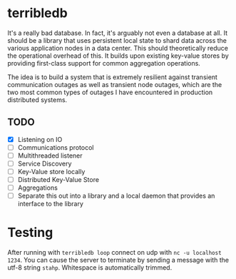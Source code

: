 # terribledb

It's a really bad database. In fact, it's arguably not even a database at all.
It should be a library that uses persistent local state to shard data across
the various application nodes in a data center. This should theoretically
reduce the operational overhead of this. It builds upon existing key-value
stores by providing first-class support for common aggregation operations.

The idea is to build a system that is extremely resilient against transient
communication outages as well as transient node outages, which are the two most
common types of outages I have encountered in production distributed systems.

## TODO

* [x] Listening on IO
* [ ] Communications protocol
* [ ] Multithreaded listener
* [ ] Service Discovery
* [ ] Key-Value store locally
* [ ] Distributed Key-Value Store
* [ ] Aggregations
* [ ] Separate this out into a library and a local daemon that provides an interface to the library

# Testing

After running with `terribledb loop` connect on udp with `nc -u localhost
1234`. You can cause the server to terminate by sending a message with the
utf-8 string `stahp`. Whitespace is automatically trimmed.

